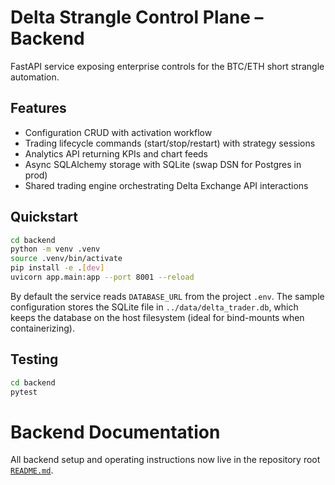 # Delta Strangle Control Plane – Backend

FastAPI service exposing enterprise controls for the BTC/ETH short strangle automation.

## Features

- Configuration CRUD with activation workflow
- Trading lifecycle commands (start/stop/restart) with strategy sessions
- Analytics API returning KPIs and chart feeds
- Async SQLAlchemy storage with SQLite (swap DSN for Postgres in prod)
- Shared trading engine orchestrating Delta Exchange API interactions

## Quickstart

```bash
cd backend
python -m venv .venv
source .venv/bin/activate
pip install -e .[dev]
uvicorn app.main:app --port 8001 --reload
```

By default the service reads `DATABASE_URL` from the project `.env`. The sample configuration stores the SQLite file in `../data/delta_trader.db`, which keeps the database on the host filesystem (ideal for bind-mounts when containerizing).

## Testing

```bash
cd backend
pytest
```

# Backend Documentation

All backend setup and operating instructions now live in the repository root [`README.md`](../README.md).
